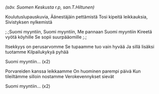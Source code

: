 <i>(säv. Suomen Keskusta r.p, san.T.Hiltunen)</i>

Koulutuslupauskuvia,
Äänestäjäin pettämistä
Tosi kipeitä leikkauksia,
Sivistyksen nylkemistä

;.;Suomi myyntiin, Suomi myyntiin,
Me pannaan Suomi myyntiin
Kireetä vyötä köyhille
Se sopii suurpääomille ;.;

Itsekkyys on perusarvomme
Se tupaamme tuo vain hyvää
Ja sillä lisäksi tuotamme
Kilpailukykyä pyhää

Suomi myyntiin... (x2)

Porvareiden kanssa leikkaamme
On huominen parempi päivä
Kun tileiltämme silloin nostamme
Verokevennykset sievät

Suomi myyntiin... (x2)
